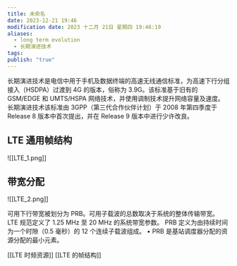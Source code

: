 ```yaml
---
title: 未命名
date: 2023-12-21 19:46
modification date: 2023 十二月 21日 星期四 19:46:19
aliases:
  - long term evolution
  - 长期演进技术
tags: 
publish: "true"
---
```

长期演进技术是电信中用于手机及数据终端的高速无线通信标准，为高速下行分组接入（HSDPA）过渡到 4G 的版本，俗称为 3.9G。该标准基于旧有的 GSM/EDGE 和 UMTS/HSPA 网络技术，并使用调制技术提升网络容量及速度。长期演进技术该标准由 3GPP（第三代合作伙伴计划）于 2008 年第四季度于 Release 8 版本中首次提出，并在 Release 9 版本中进行少许改良。

## LTE 通用帧结构

![[LTE_1.png]]

## 带宽分配

![[LTE_2.png]]

可用下行带宽被划分为 PRB。可用子载波的总数取决于系统的整体传输带宽。 LTE 规范定义了 1.25 MHz 至 20 MHz 的系统带宽参数。 PRB 定义为由持续时间为一个时隙（0.5 毫秒）的 12 个连续子载波组成。 • PRB 是基站调度器分配的资源分配的最小元素。

[[LTE 时频资源]]
[[LTE 的帧结构]]
